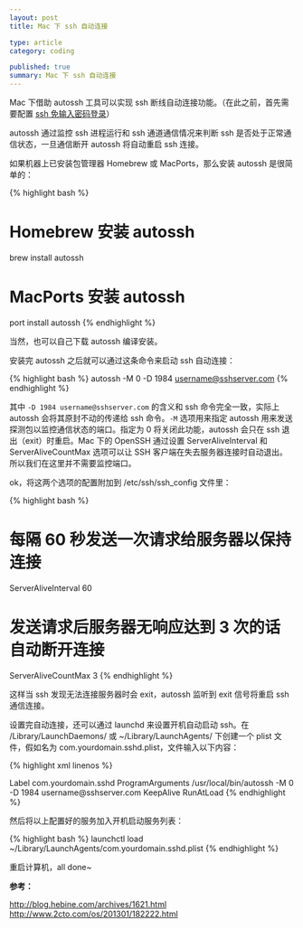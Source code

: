 ```yaml
---
layout: post
title: Mac 下 ssh 自动连接

type: article
category: coding

published: true
summary: Mac 下 ssh 自动连接
---
```


Mac 下借助 autossh 工具可以实现 ssh 断线自动连接功能。（在此之前，首先需要配置 [ssh 免输入密码登录][1]）

autossh 通过监控 ssh 进程运行和 ssh 通道通信情况来判断 ssh 是否处于正常通信状态，一旦通信断开 autossh 将自动重启 ssh 连接。

如果机器上已安装包管理器 Homebrew 或 MacPorts，那么安装 autossh 是很简单的：

{% highlight bash %}
# Homebrew 安装 autossh
brew install autossh

# MacPorts 安装 autossh
port install autossh
{% endhighlight %}

当然，也可以自己下载 autossh 编译安装。

安装完 autossh 之后就可以通过这条命令来启动 ssh 自动连接：

{% highlight bash %}
autossh -M 0 -D 1984 username@sshserver.com
{% endhighlight %}

其中 `-D 1984 username@sshserver.com` 的含义和 ssh 命令完全一致，实际上autossh 会将其原封不动的传递给 ssh 命令。`-M` 选项用来指定 autossh 用来发送探测包以监控通信状态的端口。指定为 0 将关闭此功能，autossh 会只在 ssh 退出（exit）时重启。Mac 下的 OpenSSH 通过设置 ServerAliveInterval 和 ServerAliveCountMax 选项可以让 SSH 客户端在失去服务器连接时自动退出。所以我们在这里并不需要监控端口。

ok，将这两个选项的配置附加到 /etc/ssh/ssh_config 文件里：

{% highlight bash %}
# 每隔 60 秒发送一次请求给服务器以保持连接
ServerAliveInterval 60

# 发送请求后服务器无响应达到 3 次的话自动断开连接
ServerAliveCountMax 3
{% endhighlight %}

这样当 ssh 发现无法连接服务器时会 exit，autossh 监听到 exit 信号将重启 ssh 通信连接。

设置完自动连接，还可以通过 launchd 来设置开机自动启动 ssh。在 /Library/LaunchDaemons/ 或 ~/Library/LaunchAgents/ 下创建一个 plist 文件，假如名为 com.yourdomain.sshd.plist，文件输入以下内容：

{% highlight xml linenos %}
<?xml version="1.0" encoding="UTF-8"?>
<!DOCTYPE plist PUBLIC "-//Apple Computer//DTD PLIST 1.0//EN" "http://www.apple.com/DTDs/PropertyList-1.0.dtd">
<plist version="1.0">
	<dict>
    	<key>Label</key>
    	<string>com.yourdomain.sshd</string>
    	<key>ProgramArguments</key>
    	<array>
        	<string>/usr/local/bin/autossh</string>
        	<string>-M</string>
        	<string>0</string>
        	<string>-D</string>
        	<string>1984</string>
        	<string>username@sshserver.com</string>
    	</array>
    	<key>KeepAlive</key>
    	<true/>
    	<key>RunAtLoad</key>
    	<true/>
	</dict>
</plist>
{% endhighlight %}

然后将以上配置好的服务加入开机启动服务列表：

{% highlight bash %}
launchctl load ~/Library/LaunchAgents/com.yourdomain.sshd.plist
{% endhighlight %}

重启计算机，all done~

**参考：**

http://blog.hebine.com/archives/1621.html    
http://www.2cto.com/os/201301/182222.html

[1]:http://smileherd.github.com/2013/03/07/authorized_keys_config